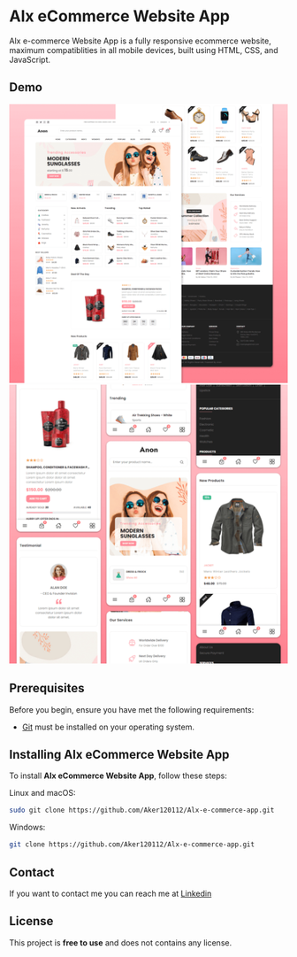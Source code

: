 # Alx eCommerce Website App

Alx e-commerce Website App is a fully responsive ecommerce website, maximum compatiblities in all mobile devices, built using HTML, CSS, and JavaScript.

## Demo

![Alx e-commerce website Desktop Demo](./website-demo-image/desktop.png "Desktop Demo")
![Alx e-commerce website Mobile Demo](./website-demo-image/mobile.png "Mobile Demo")

## Prerequisites

Before you begin, ensure you have met the following requirements:

* [Git](https://git-scm.com/downloads "Download Git") must be installed on your operating system.

## Installing Alx eCommerce Website App

To install **Alx eCommerce Website App**, follow these steps:

Linux and macOS:

```bash
sudo git clone https://github.com/Aker120112/Alx-e-commerce-app.git
```

Windows:

```bash
git clone https://github.com/Aker120112/Alx-e-commerce-app.git
```

## Contact

If you want to contact me you can reach me at [Linkedin](https://www.linkedin.com/in/taiwo-akeredolu-62a647278)

## License

This project is **free to use** and does not contains any license.
